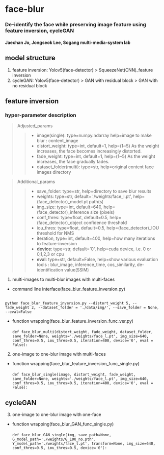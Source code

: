 # face-blur

### De-identify the face while preserving image feature using feature inversion, cycleGAN
#### Jaechan Jo, Jongseok Lee, Sogang multi-media-system lab

## model structure
1. feature inversion: Yolov5(face-detector) > SqueezeNet(CNN)_feature inversion
2. cycleGAN: Yolov5(face-detector) > GAN with residual block
                                   > GAN with no residual block

## feature inversion

### hyper-parameter description

> Adjusted_params
> > - image(single): type=numpy.ndarray help=image to make blur : content_image
> > - distort_weight: type=int, default=1, help=(1~5) As the weight increases, the face becomes increasingly distorted.
> > - fade_weight: type=int, default=1, help=(1~5) As the weight increases, the face gradually fades.
> > - dataset_folder(multi): type=str, help=original content face images directory


> Additional_params
> > - save_folder: type=str, help=directory to save blur results
> > - weights: type=str, default='./weights/face_l.pt', help=(face_detector)_model.pt path(s)
> > - img_size: type=int, default=640, help=(face_detector)_inference size (pixels)
> > - conf_thres: type=float, default=0.5, help=(face_detector)_object confidence threshold
> > - iou_thres:  type=float, default=0.5, help=(face_detector)_IOU threshold for NMS
> > - iteration, type=int, default=400, help=how many iterations to feature-inversion
> > - **device**: type=str, default='0', help=cuda device, i.e. 0 or 0,1,2,3 or cpu
> > - **eval**: type=str, default=False, help=show various evaluation tools : blur_image, inference_time, cos_similarity, de-identification value(SSIM)

1. multi-images to multi-blur images with multi-faces

  - command line interface(face_blur_feature_inversion.py)<br><br>
  
  ```python face_blur_feature_inversion.py --distort_weight 5, --fade_weight 2, --dataset_folder = './data/img/', --save_folder = None, --eval=False```

- function wrapping(face_blur_feature_inversion_func_ver.py)<br><br>
  ```def face_blur_multi(distort_weight, fade_weight, dataset_folder, save_folder=None, weights='./weights/face_l.pt', img_size=640, conf_thres=0.5, iou_thres=0.5, iteration=400, device='0', eval = False):```

2. one-image to one-blur image with multi-faces

  - function wrapping(face_blur_feature_inversion_func_single.py)<br><br>
  ```def face_blur_single(image, distort_weight, fade_weight, save_folder=None, weights='./weights/face_l.pt', img_size=640, conf_thres=0.5, iou_thres=0.5, iteration=400, device='0', eval = False):```

## cycleGAN
3. one-image to one-blur image with one-face

  - function wrapping(face_blur_GAN_func_single.py)<br><br>
  ```def face_blur_GAN_single(img, save_path=None, G_model_path='./weights/G_100_no.pth', Y_model_path='./weights/face_l.pt', transform=None, img_size=640, conf_thres=0.5, iou_thres=0.5, device='0'):```
                         
                         
